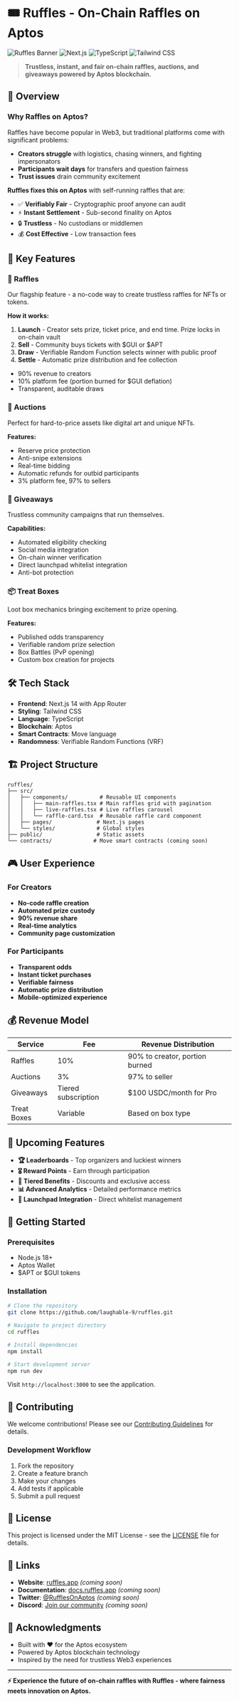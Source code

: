 # 🎟️ Ruffles - On-Chain Raffles on Aptos

![Ruffles Banner](https://img.shields.io/badge/Built%20on-Aptos-FF6B6B?style=for-the-badge&logo=data:image/svg+xml;base64,PHN2ZyB3aWR0aD0iMjQiIGhlaWdodD0iMjQiIHZpZXdCb3g9IjAgMCAyNCAyNCIgZmlsbD0ibm9uZSIgeG1sbnM9Imh0dHA6Ly93d3cudzMub3JnLzIwMDAvc3ZnIj4KPHBhdGggZD0iTTEyIDJMMTMuMDkgOC4yNkwyMCA5TDEzLjA5IDE1Ljc0TDEyIDIyTDEwLjkxIDE1Ljc0TDQgOUwxMC45MSA4LjI2TDEyIDJaIiBmaWxsPSJ3aGl0ZSIvPgo8L3N2Zz4K)
![Next.js](https://img.shields.io/badge/Next.js-14-black?style=for-the-badge&logo=next.js)
![TypeScript](https://img.shields.io/badge/TypeScript-007ACC?style=for-the-badge&logo=typescript&logoColor=white)
![Tailwind CSS](https://img.shields.io/badge/Tailwind_CSS-38B2AC?style=for-the-badge&logo=tailwind-css&logoColor=white)

> **Trustless, instant, and fair on-chain raffles, auctions, and giveaways powered by Aptos blockchain.**

## 🌟 Overview

### Why Raffles on Aptos?

Raffles have become popular in Web3, but traditional platforms come with significant problems:

- **Creators struggle** with logistics, chasing winners, and fighting impersonators
- **Participants wait days** for transfers and question fairness
- **Trust issues** drain community excitement

**Ruffles fixes this on Aptos** with self-running raffles that are:

- ✅ **Verifiably Fair** - Cryptographic proof anyone can audit
- ⚡ **Instant Settlement** - Sub-second finality on Aptos
- 🔒 **Trustless** - No custodians or middlemen
- 💰 **Cost Effective** - Low transaction fees

## 🚀 Key Features

### 🎯 Raffles

Our flagship feature - a no-code way to create trustless raffles for NFTs or tokens.

**How it works:**

1. **Launch** - Creator sets prize, ticket price, and end time. Prize locks in on-chain vault
2. **Sell** - Community buys tickets with $GUI or $APT
3. **Draw** - Verifiable Random Function selects winner with public proof
4. **Settle** - Automatic prize distribution and fee collection

- 90% revenue to creators
- 10% platform fee (portion burned for $GUI deflation)
- Transparent, auditable draws

### 🔨 Auctions

Perfect for hard-to-price assets like digital art and unique NFTs.

**Features:**

- Reserve price protection
- Anti-snipe extensions
- Real-time bidding
- Automatic refunds for outbid participants
- 3% platform fee, 97% to sellers

### 🎁 Giveaways

Trustless community campaigns that run themselves.

**Capabilities:**

- Automated eligibility checking
- Social media integration
- On-chain winner verification
- Direct launchpad whitelist integration
- Anti-bot protection

### 📦 Treat Boxes

Loot box mechanics bringing excitement to prize opening.

**Features:**

- Published odds transparency
- Verifiable random prize selection
- Box Battles (PvP opening)
- Custom box creation for projects

## 🛠️ Tech Stack

- **Frontend**: Next.js 14 with App Router
- **Styling**: Tailwind CSS
- **Language**: TypeScript
- **Blockchain**: Aptos
- **Smart Contracts**: Move language
- **Randomness**: Verifiable Random Functions (VRF)

## 🏗️ Project Structure

```
ruffles/
├── src/
│   ├── components/          # Reusable UI components
│   │   ├── main-raffles.tsx # Main raffles grid with pagination
│   │   ├── live-raffles.tsx # Live raffles carousel
│   │   └── raffle-card.tsx  # Reusable raffle card component
│   ├── pages/              # Next.js pages
│   └── styles/             # Global styles
├── public/                 # Static assets
└── contracts/             # Move smart contracts (coming soon)
```

## 🎮 User Experience

### For Creators

- **No-code raffle creation**
- **Automated prize custody**
- **90% revenue share**
- **Real-time analytics**
- **Community page customization**

### For Participants

- **Transparent odds**
- **Instant ticket purchases**
- **Verifiable fairness**
- **Automatic prize distribution**
- **Mobile-optimized experience**

## 💰 Revenue Model

| Service     | Fee                 | Revenue Distribution           |
| ----------- | ------------------- | ------------------------------ |
| Raffles     | 10%                 | 90% to creator, portion burned |
| Auctions    | 3%                  | 97% to seller                  |
| Giveaways   | Tiered subscription | $100 USDC/month for Pro        |
| Treat Boxes | Variable            | Based on box type              |

## 🔮 Upcoming Features

- **🏆 Leaderboards** - Top organizers and luckiest winners
- **🎖️ Reward Points** - Earn through participation
- **🌟 Tiered Benefits** - Discounts and exclusive access
- **📊 Advanced Analytics** - Detailed performance metrics
- **🤝 Launchpad Integration** - Direct whitelist management

## 🚀 Getting Started

### Prerequisites

- Node.js 18+
- Aptos Wallet
- $APT or $GUI tokens

### Installation

```bash
# Clone the repository
git clone https://github.com/laughable-9/ruffles.git

# Navigate to project directory
cd ruffles

# Install dependencies
npm install

# Start development server
npm run dev
```

Visit `http://localhost:3000` to see the application.

## 🤝 Contributing

We welcome contributions! Please see our [Contributing Guidelines](CONTRIBUTING.md) for details.

### Development Workflow

1. Fork the repository
2. Create a feature branch
3. Make your changes
4. Add tests if applicable
5. Submit a pull request

## 📄 License

This project is licensed under the MIT License - see the [LICENSE](LICENSE) file for details.

## 🔗 Links

- **Website**: [ruffles.app](https://ruffles.app) _(coming soon)_
- **Documentation**: [docs.ruffles.app](https://docs.ruffles.app) _(coming soon)_
- **Twitter**: [@RufflesOnAptos](https://twitter.com/RufflesOnAptos) _(coming soon)_
- **Discord**: [Join our community](https://discord.gg/ruffles) _(coming soon)_

## 🙏 Acknowledgments

- Built with ❤️ for the Aptos ecosystem
- Powered by Aptos blockchain technology
- Inspired by the need for trustless Web3 experiences

---

**⚡ Experience the future of on-chain raffles with Ruffles - where fairness meets innovation on Aptos.**
